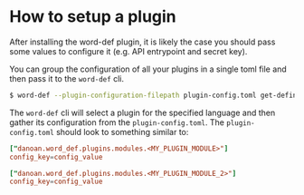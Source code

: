 # How to setup a plugin

After installing the word-def plugin, it is likely the case you
should pass some values to configure it (e.g. API entrypoint and
secret key).

You can group the configuration of all your plugins in a single toml
file and then pass it to the `word-def` cli.

```bash
$ word-def --plugin-configuration-filepath plugin-config.toml get-definition happiness eng
```

The `word-def` cli will select a plugin for the specified language and then gather its configuration
from the `plugin-config.toml`. The `plugin-config.toml` should look to something similar to:

```toml
["danoan.word_def.plugins.modules.<MY_PLUGIN_MODULE>"]
config_key=config_value

["danoan.word_def.plugins.modules.<MY_PLUGIN_MODULE_2>"]
config_key=config_value
```
